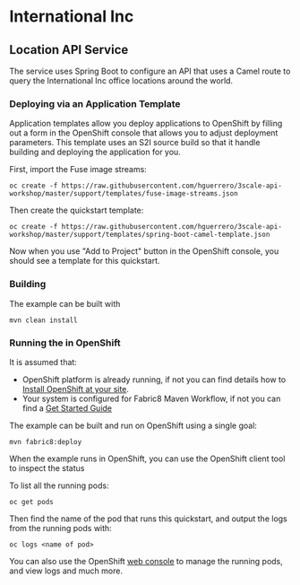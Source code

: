 # International Inc

## Location API Service

The service uses Spring Boot to configure an API that uses a Camel route to query the International Inc office locations around the world.

### Deploying via an Application Template

Application templates allow you deploy applications to OpenShift by filling out a form in the OpenShift console that allows you to adjust deployment parameters.  This template uses an S2I source build so that it handle building and deploying the application for you.

First, import the Fuse image streams:

    oc create -f https://raw.githubusercontent.com/hguerrero/3scale-api-workshop/master/support/templates/fuse-image-streams.json

Then create the quickstart template:

    oc create -f https://raw.githubusercontent.com/hguerrero/3scale-api-workshop/master/support/templates/spring-boot-camel-template.json

Now when you use "Add to Project" button in the OpenShift console, you should see a template for this quickstart. 

### Building

The example can be built with

    mvn clean install

### Running the in OpenShift

It is assumed that:

- OpenShift platform is already running, if not you can find details how to [Install OpenShift at your site](https://docs.openshift.com/container-platform/3.3/install_config/index.html).
- Your system is configured for Fabric8 Maven Workflow, if not you can find a [Get Started Guide](https://access.redhat.com/documentation/en/red-hat-jboss-middleware-for-openshift/3/single/red-hat-jboss-fuse-integration-services-20-for-openshift/)

The example can be built and run on OpenShift using a single goal:

    mvn fabric8:deploy

When the example runs in OpenShift, you can use the OpenShift client tool to inspect the status

To list all the running pods:

    oc get pods

Then find the name of the pod that runs this quickstart, and output the logs from the running pods with:

    oc logs <name of pod>

You can also use the OpenShift [web console](https://docs.openshift.com/container-platform/3.3/getting_started/developers_console.html#developers-console-video) to manage the
running pods, and view logs and much more.
